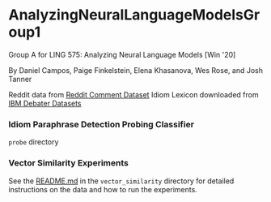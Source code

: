 # AnalyzingNeuralLanguageModelsGroup1
Group A for LING 575: Analyzing Neural Language Models [Win '20] 

By Daniel Campos, Paige Finkelstein, Elena Khasanova, Wes Rose, and Josh Tanner


Reddit data from [Reddit Comment Dataset](https://files.pushshift.io/reddit/comments/)
Idiom Lexicon downloaded from [IBM Debater Datasets](https://www.bing.com/search?q=project+debater+datasets&PC=U316&FORM=CHROMN)

### Idiom Paraphrase Detection Probing Classifier
`probe` directory

### Vector Similarity Experiments 
See the [README.md](https://github.com/spacemanidol/AnalyzingNeuralLanguageModelsGroup1/tree/master/vector_similarity) in the `vector_similarity` directory for detailed instructions on the data and how to run the experiments.
